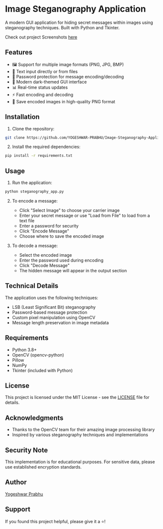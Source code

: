 # Image Steganography Application

A modern GUI application for hiding secret messages within images using steganography techniques. Built with Python and Tkinter.

Check out project Screenshots [here](outputs)

## Features

- 🖼️ Support for multiple image formats (PNG, JPG, BMP)
- 📝 Text input directly or from files
- 🔐 Password protection for message encoding/decoding
- 🎨 Modern dark-themed GUI interface
- 📊 Real-time status updates
- ⚡ Fast encoding and decoding
- 💾 Save encoded images in high-quality PNG format

## Installation

1. Clone the repository:
```bash
git clone https://github.com/YOGESHWAR-PRABHU/Image-Steganography-Application.git
```

2. Install the required dependencies:
```bash
pip install -r requirements.txt
```

## Usage

1. Run the application:
```bash
python steganography_app.py
```

2. To encode a message:
   - Click "Select Image" to choose your carrier image
   - Enter your secret message or use "Load from File" to load from a text file
   - Enter a password for security
   - Click "Encode Message"
   - Choose where to save the encoded image

3. To decode a message:
   - Select the encoded image
   - Enter the password used during encoding
   - Click "Decode Message"
   - The hidden message will appear in the output section

## Technical Details

The application uses the following techniques:
- LSB (Least Significant Bit) steganography
- Password-based message protection
- Custom pixel manipulation using OpenCV
- Message length preservation in image metadata

## Requirements

- Python 3.8+
- OpenCV (opencv-python)
- Pillow
- NumPy
- Tkinter (included with Python)

## License

This project is licensed under the MIT License - see the [LICENSE](LICENSE) file for details.

## Acknowledgments

- Thanks to the OpenCV team for their amazing image processing library
- Inspired by various steganography techniques and implementations

## Security Note

This implementation is for educational purposes. For sensitive data, please use established encryption standards.

## Author

[Yogeshwar Prabhu](https://github.com/YOGESHWAR-PRABHU)

## Support

If you found this project helpful, please give it a ⭐️!
